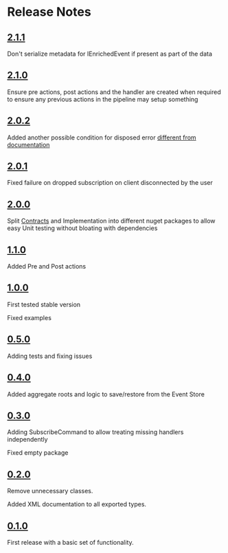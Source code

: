 Release Notes
=============

## [2.1.1](https://github.com/griffo-io/easy-evs/releases/tag/2.1.1)

Don't serialize metadata for IEnrichedEvent if present as part of the data

## [2.1.0](https://github.com/griffo-io/easy-evs/releases/tag/2.1.0)

Ensure pre actions, post actions and the handler are created when required to ensure any previous actions in the pipeline may setup something

## [2.0.2](https://github.com/griffo-io/easy-evs/releases/tag/2.0.2)

Added another possible condition for disposed error [different from documentation](https://github.com/EventStore/EventStore-Client-Dotnet/issues/154)

## [2.0.1](https://github.com/griffo-io/easy-evs/releases/tag/2.0.1)

Fixed failure on dropped subscription on client disconnected by the user

## [2.0.0](https://github.com/griffo-io/easy-evs/releases/tag/2.0.0)

Split [Contracts](https://www.nuget.org/packages/EasyEvs.Contracts) and Implementation into different nuget packages to allow easy Unit testing without bloating with dependencies

## [1.1.0](https://github.com/griffo-io/easy-evs/releases/tag/1.1.0)

Added Pre and Post actions


## [1.0.0](https://github.com/griffo-io/easy-evs/releases/tag/1.0.0)

First tested stable version

Fixed examples


## [0.5.0](https://github.com/griffo-io/easy-evs/releases/tag/0.5.0)

Adding tests and fixing issues


## [0.4.0](https://github.com/griffo-io/easy-evs/releases/tag/0.4.0)

Added aggregate roots and logic to save/restore from the Event Store


## [0.3.0](https://github.com/griffo-io/easy-evs/releases/tag/0.3.0)

Adding SubscribeCommand to allow treating missing handlers independently

Fixed empty package


## [0.2.0](https://github.com/griffo-io/easy-evs/releases/tag/0.2.0)

Remove unnecessary classes.

Added XML documentation to all exported types.


## [0.1.0](https://github.com/griffo-io/easy-evs/releases/tag/0.1.0)

First release with a basic set of functionality.
